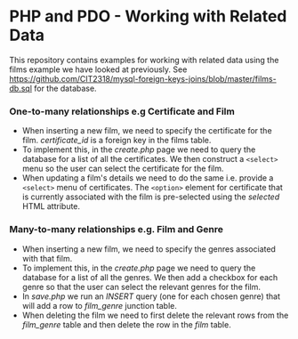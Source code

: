 # PHP and PDO - Working with Related Data

This repository contains examples for working with related data using the films example we have looked at previously. See https://github.com/CIT2318/mysql-foreign-keys-joins/blob/master/films-db.sql for the database.

### One-to-many relationships e.g Certificate and Film
* When inserting a new film, we need to specify the certificate for the film. *certificate_id* is a foreign key in the films table.
* To implement this, in the *create.php* page we need to query the database for a list of all the certificates. We then construct a ```<select>``` menu so the user can select the certificate for the film.
* When updating a film's details we need to do the same i.e. provide a ```<select>``` menu of certificates. The ```<option>``` element for certificate that is currently associated with the film is pre-selected using the *selected* HTML attribute.

### Many-to-many relationships e.g. Film and Genre
* When inserting a new film, we need to specify the genres associated with that film.
* To implement this, in the *create.php* page we need to query the database for a list of all the genres. We then add a checkbox for each genre so that the user can select the relevant genres for the film.
* In *save.php* we run an *INSERT* query (one for each chosen genre) that will add a row to *film_genre* junction table.
* When deleting the film we need to first delete the relevant rows from the *film_genre* table and then delete the row in the *film* table.
